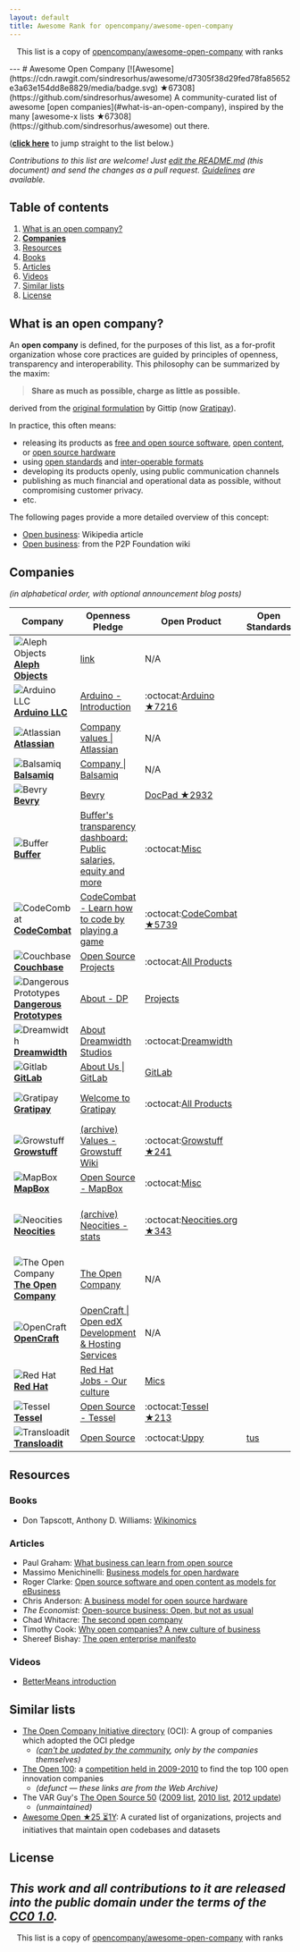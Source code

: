 ```yaml
---
layout: default
title: Awesome Rank for opencompany/awesome-open-company
---
```


<p align="center">
	This list is a copy of <a href="https://github.com/opencompany/awesome-open-company">opencompany/awesome-open-company</a> with ranks
</p>
---
# Awesome Open Company [![Awesome](https://cdn.rawgit.com/sindresorhus/awesome/d7305f38d29fed78fa85652e3a63e154dd8e8829/media/badge.svg) ★67308](https://github.com/sindresorhus/awesome)
A community-curated list of awesome [open companies](#what-is-an-open-company),
inspired by the many [awesome-x lists ★67308](https://github.com/sindresorhus/awesome) out there.

(**[click here](#companies)** to jump straight to the list below.)

*Contributions to this list are welcome! Just [edit the README.md](../../edit/master/README.md) (this document) and send the changes as a pull request. [Guidelines](../../wiki/Inclusion+guidelines) are available.*

## Table of contents
1. [What is an open company?](#what-is-an-open-company)
2. **[Companies](#companies)**
3. [Resources](#resources)
  1. [Books](#books)
  2. [Articles](#articles)
  3. [Videos](#videos)
4. [Similar lists](#similar-lists)
5. [License](#license)

## What is an open company?

An **open company** is defined, for the purposes of this list, as a for-profit organization whose core practices are guided by principles of openness, transparency and interoperability. This philosophy can be summarized by the maxim:

> **Share as much as possible, charge as little as possible.**

derived from the [original formulation](http://blog.gittip.com/post/26350459746/the-first-open-company/) by Gittip (now [Gratipay](http://gratipay.com)).

In practice, this often means:
- releasing its products as
  [free and open source software](https://en.wikipedia.org/wiki/Free_and_open-source_software),
  [open content](https://en.wikipedia.org/wiki/Free_content),
  or [open source hardware](https://en.wikipedia.org/wiki/Open-source_hardware)
- using [open standards](https://en.wikipedia.org/wiki/Open_standard)
  and [inter-operable formats](https://en.wikipedia.org/wiki/Interoperability)
- developing its products openly, using public communication channels
- publishing as much financial and operational data as possible, without compromising customer privacy.
- etc.

The following pages provide a more detailed overview of this concept:
- [Open business](https://en.wikipedia.org/wiki/Open_business): Wikipedia article
- [Open business](http://p2pfoundation.net/Open_Business): from the P2P Foundation wiki

## Companies
*(in alphabetical order, with optional announcement blog posts)*

Company | Openness Pledge | Open Product | Open Standards | Statement | Open Channel | Open Finance
------------ | ------------- | ------------- | ------------- | ------------- | ------------- | -------------
![Aleph Objects](http://www.google.com/s2/favicons?domain=alephobjects.com) [**Aleph Objects**](https://www.alephobjects.com/) | [link](https://www.alephobjects.com/) | N/A |  |  |  |
![Arduino LLC](http://www.google.com/s2/favicons?domain=arduino.cc) [**Arduino LLC**](http://www.arduino.cc) | [Arduino - Introduction](http://www.arduino.cc/en/Guide/Introduction) | :octocat:[Arduino ★7216](https://github.com/arduino/Arduino) |  |  |  |
![Atlassian](http://www.google.com/s2/favicons?domain=atlassian.com) [**Atlassian**](https://www.atlassian.com/) | [Company values \| Atlassian](https://www.atlassian.com/company/about/values) | N/A |  |  |  |
![Balsamiq](http://www.google.com/s2/favicons?domain=balsamiq.com) [**Balsamiq**](https://balsamiq.com/) | [Company \| Balsamiq](https://balsamiq.com/company/#goodcitizen) | N/A |  |  |  |
![Bevry](http://www.google.com/s2/favicons?domain=bevry.me) [**Bevry**](https://bevry.me) | [Bevry](https://bevry.me) | [DocPad ★2932](https://github.com/docpad/docpad) |  |  |  |
![Buffer](http://www.google.com/s2/favicons?domain=buffer.com) [**Buffer**](https://buffer.com/) | [Buffer's transparency dashboard: Public salaries, equity and more](https://buffer.com/transparency) | :octocat:[Misc](https://github.com/bufferapp/) |  |*[Why we have a core value of transparency at our startup](http://joel.is/why-we-have-a-core-value-of-transparency-at-our-startup/)*|  | [Revenue](https://open.buffer.com/buffer-public-revenue-dashboard/)
![CodeCombat](http://www.google.com/s2/favicons?domain=codecombat.com/) [**CodeCombat**](http://codecombat.com/) | [CodeCombat - Learn how to code by playing a game](http://codecombat.com/legal) | :octocat:[CodeCombat ★5739](https://github.com/codecombat/codecombat) |  |*[Why you should open-source your startup](http://blog.codecombat.com/why-you-should-open-source-your-startup)*|  |
![Couchbase](http://www.google.com/s2/favicons?domain=couchbase.com) [**Couchbase**](http://www.couchbase.com/) | [Open Source Projects](http://www.couchbase.com/open-source) | :octocat:[All Products](https://github.com/couchbase) |  |  |  |
![Dangerous Prototypes](http://www.google.com/s2/favicons?domain=dangerousprototypes.com) [**Dangerous Prototypes**](http://dangerousprototypes.com/) | [About - DP](http://dangerousprototypes.com/docs/About) | [Projects](https://code.google.com/archive/p/dangerous-prototypes-open-hardware/) |  |  |  |
![Dreamwidth](http://www.google.com/s2/favicons?domain=dreamwidth.org) [**Dreamwidth**](http://www.dreamwidth.org/) | [About Dreamwidth Studios](http://www.dreamwidth.org/about) | :octocat:[Dreamwidth](https://github.com/dreamwidth/) |  |  |  |
![Gitlab](http://www.google.com/s2/favicons?domain=gitlab.com) [**GitLab**](https://about.gitlab.com/) | [About Us \| GitLab](https://about.gitlab.com/about/) | [GitLab](https://gitlab.com/groups/gitlab-org) |  |  |  |
![Gratipay](http://www.google.com/s2/favicons?domain=gratipay.com) [**Gratipay**](https://gratipay.com/) | [Welcome to Gratipay](http://inside.gratipay.com/big-picture/welcome) | :octocat:[All Products](https://github.com/gratipay) |  |*[The first open company](http://blog.gittip.com/post/26350459746/the-first-open-company/)*|  | [Finance ★10](https://github.com/gratipay/finances#readme)
![Growstuff](http://growstuff.org/assets/favicon-2f083c214b9adaf9e2ce78bcd532e4c9.ico) [**Growstuff**](http://www.growstuff.org/) | [(archive) Values - Growstuff Wiki](http://web.archive.org/web/20150906064358/http://wiki.growstuff.org/index.php/Values) | :octocat:[Growstuff ★241](https://github.com/Growstuff/growstuff) |  |*[Why Growstuff is open source](http://blog.growstuff.org/2013/02/20/why-growstuff-is-open-source/)*|  |
![MapBox](http://www.google.com/s2/favicons?domain=mapbox.com) [**MapBox**](http://mapbox.com/) | [Open Source - MapBox](http://mapbox.com/about/open) | :octocat:[Misc](https://github.com/mapbox) |  |  |  |
![Neocities](http://www.google.com/s2/favicons?domain=neocities.org) [**Neocities**](https://neocities.org/) | [(archive) Neocities - stats](http://wayback.archive.org/web/20150907143713id_/https://neocities.org/stats) | :octocat:[Neocities.org ★343](https://github.com/neocities/neocities) |  |*[The first Neocities Open Company report](https://neocities.org/blog/open-company-progress-report-2014)*|  |
![The Open Company](http://www.google.com/s2/favicons?domain=theopencompany.net) [**The Open Company**](http://theopencompany.net/) | [The Open Company](http://theopencompany.net/pages/about-us) | N/A |  |  |  |
![OpenCraft](http://www.google.com/s2/favicons?domain=opencraft.com) [**OpenCraft**](http://opencraft.com/) | [OpenCraft \| Open edX Development &amp; Hosting Services](http://opencraft.com/) | N/A |  |  |  |
![Red Hat](http://www.google.com/s2/favicons?domain=redhat.com) [**Red Hat**](https://www.redhat.com/) | [Red Hat Jobs - Our culture](https://www.redhat.com/en/jobs/life/culture) | [Mics](https://www.redhat.com/en/open-source/communities) |  |  |  |
![Tessel](http://i.imgur.com/Xe9AYlw.png) [**Tessel**](https://tessel.io/) | [Open Source - Tessel](https://tessel.io/opensource) | :octocat:[Tessel ★213](https://github.com/tessel/project) |  |  |  |
![Transloadit](https://www.google.com/s2/favicons?domain=transloadit.com) [**Transloadit**](https://transloadit.com/) | [Open Source](https://transloadit.com/open-source/) | :octocat:[Uppy](https://uppy.io) | [tus](https://tus.io) | [Jobs & Culture](https://transloadit.com/jobs/) |  |

## Resources

### Books
- Don Tapscott, Anthony D. Williams: [Wikinomics](https://en.wikipedia.org/wiki/Wikinomics)

### Articles
- Paul Graham: [What business can learn from open source](http://www.paulgraham.com/opensource.html)
- Massimo Menichinelli: [Business models for open hardware](http://www.openp2pdesign.org/2011/open-design/business-models-for-open-hardware/)
- Roger Clarke: [Open source software and open content as models for eBusiness](http://www.rogerclarke.com/EC/Bled04.html)
- Chris Anderson: [A business model for open source hardware](http://www.longtail.com/the_long_tail/2009/01/a-business-mode.html)
- *The Economist*: [Open-source business: Open, but not as usual](http://www.economist.com/node/5624944)
- Chad Whitacre: [The second open company](https://medium.com/gratipay-blog/the-second-open-company-4cbab7ca1a47)
- Timothy Cook: [Why open companies? A new culture of business](https://medium.com/open-companies/why-open-companies-fdb74d1b4f0f)
- Shereef Bishay: [The open enterprise manifesto](http://www.opencompany.org/resources/whitepaper.pdf)

### Videos
- [BetterMeans introduction](https://www.youtube.com/watch?v=MAlnMWlvw9g)

## Similar lists
- [The Open Company Initiative directory](http://www.opencompany.org/directory/) (OCI):
  A group of companies which adopted the OCI pledge
  - *([can't be updated by the community](https://github.com/opencompany/www.opencompany.org/issues/103), only by the companies themselves)*
- [The Open 100](http://wayback.archive.org/web/20110824041839/http://www.openbusiness.cc/category/directory/openbusiness/): a [competition held in 2009-2010](http://wayback.archive.org/web/20120727175118/http://www.openbusiness.cc/open100/about/) to find the top 100 open innovation companies
  - *(defunct — these links are from the Web Archive)*
- The VAR Guy's [The Open Source 50](http://thevarguy.com/var-guy/var-guys-open-source-50) ([2009 list](http://wayback.archive.org/web/20121118155240/http://www.thevarguy.com/the-open-source-50/the-open-source-50-listed-a-to-z/), [2010 list](http://wayback.archive.org/web/20120509194329/http://www.thevarguy.com/the-open-source-50/the-open-source-50-a-to-z-2010-edition/), [2012 update](http://thevarguy.com/open-source-application-software-companies/top-50-open-source-companies-where-are-they-now))
  - *(unmaintained)*
- [Awesome Open ★25 ⏳1Y](https://github.com/paulhendricks/awesome-open):
  A curated list of organizations, projects and initiatives that maintain open codebases and datasets

## License
*This work and all contributions to it are released into the public domain under the terms of the [CC0 1.0](https://creativecommons.org/publicdomain/zero/1.0/).*
---
<p align="center">
	This list is a copy of <a href="https://github.com/opencompany/awesome-open-company">opencompany/awesome-open-company</a> with ranks
</p>
